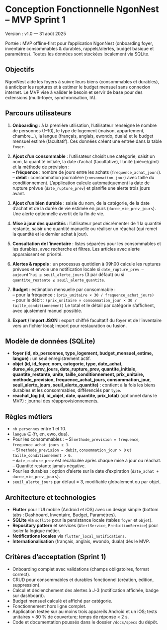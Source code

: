 # Conception Fonctionnelle NgonNest – MVP Sprint 1

Version : v1.0 — 31 août 2025

Portée : MVP offline‑first pour l’application NgonNest (onboarding foyer, inventaire consommables & durables, rappels/alertes, budget basique et paramètres). Toutes les données sont stockées localement via SQLite.

## Objectifs

NgonNest aide les foyers à suivre leurs biens (consommables et durables), à anticiper les ruptures et à estimer le budget mensuel sans connexion internet. Le MVP vise à valider le besoin et servir de base pour des extensions (multi‑foyer, synchronisation, IA).

## Parcours utilisateurs

1. **Onboarding** : à la première utilisation, l’utilisateur renseigne le nombre de personnes (1–10), le type de logement (maison, appartement, chambre…), la langue (français, anglais, ewondo, duala) et le budget mensuel estimé (facultatif). Ces données créent une entrée dans la table `foyer`.

2. **Ajout d’un consommable** : l’utilisateur choisit une catégorie, saisit un nom, la quantité initiale, la date d’achat (facultative), l’unité (pièce/g/ml) et la méthode de prévision :  
   – **fréquence** : nombre de jours entre les achats (`frequence_achat_jours`).  
   – **débit** : consommation journalière (`consommation_jour`) avec taille du conditionnement.
   L’application calcule automatiquement la date de rupture prévue (`date_rupture_prev`) et planifie une alerte trois jours avant.

3. **Ajout d’un bien durable** : saisie du nom, de la catégorie, de la date d’achat et de la durée de vie estimée en jours (`duree_vie_prev_jours`). Une alerte optionnelle avertit de la fin de vie.

4. **Mise à jour des quantités** : l’utilisateur peut décrémenter de 1 la quantité restante, saisir une quantité manuelle ou réaliser un réachat (qui remet la quantité et le dernier achat à jour).

5. **Consultation de l’inventaire** : listes séparées pour les consommables et les durables, avec recherche et filtres. Les articles avec alerte apparaissent en priorité.

6. **Alertes & rappels** : un processus quotidien à 09h00 calcule les ruptures prévues et envoie une notification locale si `date_rupture_prev – aujourd’hui ≤ seuil_alerte_jours` (3 par défaut) ou si `quantite_restante ≤ seuil_alerte_quantite`.

7. **Budget** : estimation mensuelle par consommable :  
   – pour la fréquence : `(prix_unitaire × 30 / frequence_achat_jours)`  
   – pour le débit : `(prix_unitaire × consommation_jour × 30 / taille_conditionnement)`
   Le total et le détail par catégorie s’affichent, avec ajustement manuel possible.

8. **Export / Import JSON** : export chiffré facultatif du foyer et de l’inventaire vers un fichier local; import pour restauration ou fusion.

## Modèle de données (SQLite)

- **foyer (id, nb_personnes, type_logement, budget_mensuel_estime, langue)** : un seul enregistrement actif.  
- **objet (id, id_foyer, nom, categorie, type, date_achat, duree_vie_prev_jours, date_rupture_prev, quantite_initiale, quantite_restante, unite, taille_conditionnement, prix_unitaire, methode_prevision, frequence_achat_jours, consommation_jour, seuil_alerte_jours, seuil_alerte_quantite)** : contient à la fois les biens durables et les consommables, différenciés par `type`.  
- **reachat_log (id, id_objet, date, quantite, prix_total)** (optionnel dans le MVP) : journal des réapprovisionnements.

## Règles métiers

- `nb_personnes` entre 1 et 10.  
- `langue` ∈ {fr, en, ewo, dua}.  
- Pour les consommables :
  – Si `methode_prevision = frequence`, `frequence_achat_jours ≥ 1`.  
  – Si `methode_prevision = debit`, `consommation_jour > 0` et `taille_conditionnement > 0`.  
  – `date_rupture_prev` est recalculée après chaque mise à jour ou réachat.  
  – Quantité restante jamais négative.
- Pour les durables : option d’alerte sur la date d’expiration (`date_achat + duree_vie_prev_jours`).  
- `seuil_alerte_jours` par défaut = 3, modifiable globalement ou par objet.

## Architecture et technologies

- **Flutter** pour l’UI mobile (Android et iOS) avec un design simple (bottom tabs : Dashboard, Inventaire, Budget, Paramètres).  
- **SQLite** via `sqflite` pour la persistance locale (tables `foyer` et `objet`).  
- **Repository pattern** et services (`AlertService`, `PredictionService`) pour isoler la logique métier.  
- **Notifications locales** via `flutter_local_notifications`.  
- **Internationalisation** (français, anglais, ewondo, duala) dès le MVP.

## Critères d’acceptation (Sprint 1)

- Onboarding complet avec validations (champs obligatoires, format correct).  
- CRUD pour consommables et durables fonctionnel (création, édition, suppression).  
- Calcul et déclenchement des alertes à J-3 (notification affichée, badge sur dashboard).  
- Budget mensuel calculé et affiché par catégorie.  
- Fonctionnement hors ligne complet.  
- Application testée sur au moins trois appareils Android et un iOS; tests unitaires > 80 % de couverture; temps de réponse < 2 s.  
- Code et documentation poussés dans le dossier `/docs/specs` du dépôt.
  
